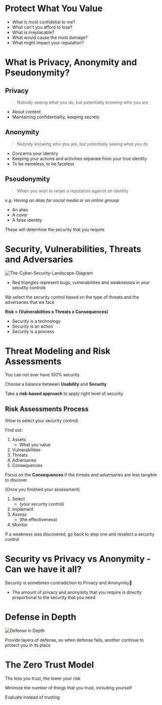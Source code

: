 # Protect What You Value

* What is most confidetial to me?
* What can't you afford to lose?
* What is irreplacable?
* What would cause the most damage?
* What might impact your reputation?

# What is Privacy, Anonymity and Pseudonymity?

## Privacy

> Nobody seeing what you do, but potentially knowing who you are

* About content
* Maintaining confidentiality, keeping secrets

## Anonymity

> Nobody knowing who you are, but potentially seeing what you do

* Concerns your identiry
* Keeping your actions and activities separate from your true identity
* To be nameless, to be faceless

## Pseudonymity

> When you wish to retain a reputation against an identity

*e.g. Having an alias for social media or an online grouop*

* An alias
* A cover 
* A false identity

These will determine the security that you require

# Security, Vulnerabilities, Threats and Adversaries

![The-Cyber-Security-Landscape-Diagram](https://user-images.githubusercontent.com/17448407/27182154-e3352020-520c-11e7-89ec-50760ab6819b.jpg)

- Red triangles represent bugs, vulnerabilities and weaknesses in your secutity controls

We select the security control based on the type of threats and the adversaries that we face

<b>Risk = (Vulnerabilities x Threats x Consequences)</b>

+ Security is a technology
+ Security is an action
+ Security is a process

# Threat Modeling and Risk Assessments

You can not ever have 100% security

Choose a balance between **Usability** and **Security**

Take a **risk-based approach** to apply right level of security

## Risk Assessments Process

(How to select your security control)

Find out:
1. Assets
    - What you value
2. Vulnerabilities
3. Threats
4. Adversaries
5. Consequences

Focus on the __Consequences__ if the threats and adversaries are less tangible to discover

(Once you finished your assessment)

1. Select
    - (your security control)
2. Implement
3. Assess
    - (the effectiveness)
4. Monitor

If a weakness was discovered, go back to step one and reselect a security control

# Security vs Privacy vs Anonymity - Can we have it all?

Security is sometimes contradiction to Privacy and Anonymity

-  The amount of privacy and anonymity that you require is directly proportional to the security that you need

# Defense in Depth

![Defense in Depth](https://user-images.githubusercontent.com/17448407/27261797-e461bee6-547c-11e7-86ed-fa68ebafb74b.png)

Provide layers of defense, so when defense fails, another continue to protect you in its place

# The Zero Trust Model

The less you trust, the lower your risk

Minimize the number of things that you trust, including yourself

Evaluate instead of trusting